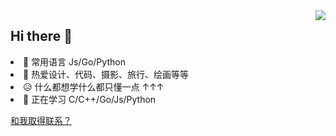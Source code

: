 <a href="https://github.com/anuraghazra/github-readme-stats">
  <img align="right" style="width:auto" src="https://github-readme-stats.vercel.app/api/top-langs/?username=OfflineY&layout=compact&hide=css,html"/>
</a>
<h2>Hi there 👋</h2>
<li>🎯 常用语言 Js/Go/Python</li>
<li>🧡 热爱设计、代码、摄影、旅行、绘画等等</li>
<li>😥 什么都想学什么都只懂一点 ↑↑↑</li>
<li>🤔 正在学习 C/C++/Go/Js/Python</li>

[和我取得联系？](https://github.com/OfflineY/OfflineY/issues)
